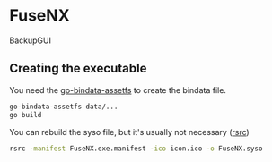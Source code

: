# FuseNX
BackupGUI

## Creating the executable

You need the [go-bindata-assetfs](https://github.com/elazarl/go-bindata-assetfs) to create the bindata file.

```bash
go-bindata-assetfs data/...
go build
```

You can rebuild the syso file, but it's usually not necessary ([rsrc](https://github.com/akavel/rsrc))

```bash
rsrc -manifest FuseNX.exe.manifest -ico icon.ico -o FuseNX.syso
```
